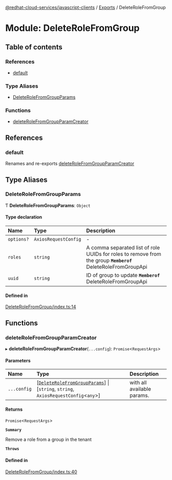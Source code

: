 [@redhat-cloud-services/javascript-clients](../README.md) / [Exports](../modules.md) / DeleteRoleFromGroup

# Module: DeleteRoleFromGroup

## Table of contents

### References

- [default](DeleteRoleFromGroup.md#default)

### Type Aliases

- [DeleteRoleFromGroupParams](DeleteRoleFromGroup.md#deleterolefromgroupparams)

### Functions

- [deleteRoleFromGroupParamCreator](DeleteRoleFromGroup.md#deleterolefromgroupparamcreator)

## References

### default

Renames and re-exports [deleteRoleFromGroupParamCreator](DeleteRoleFromGroup.md#deleterolefromgroupparamcreator)

## Type Aliases

### DeleteRoleFromGroupParams

Ƭ **DeleteRoleFromGroupParams**: `Object`

#### Type declaration

| Name | Type | Description |
| :------ | :------ | :------ |
| `options?` | `AxiosRequestConfig` | - |
| `roles` | `string` | A comma separated list of role UUIDs for roles to remove from the group **`Memberof`** DeleteRoleFromGroupApi |
| `uuid` | `string` | ID of group to update **`Memberof`** DeleteRoleFromGroupApi |

#### Defined in

[DeleteRoleFromGroup/index.ts:14](https://github.com/RedHatInsights/javascript-clients/blob/main/packages/rbac/DeleteRoleFromGroup/index.ts#L14)

## Functions

### deleteRoleFromGroupParamCreator

▸ **deleteRoleFromGroupParamCreator**(`...config`): `Promise`\<`RequestArgs`\>

#### Parameters

| Name | Type | Description |
| :------ | :------ | :------ |
| `...config` | [[`DeleteRoleFromGroupParams`](DeleteRoleFromGroup.md#deleterolefromgroupparams)] \| [`string`, `string`, `AxiosRequestConfig`\<`any`\>] | with all available params. |

#### Returns

`Promise`\<`RequestArgs`\>

**`Summary`**

Remove a role from a group in the tenant

**`Throws`**

#### Defined in

[DeleteRoleFromGroup/index.ts:40](https://github.com/RedHatInsights/javascript-clients/blob/main/packages/rbac/DeleteRoleFromGroup/index.ts#L40)
